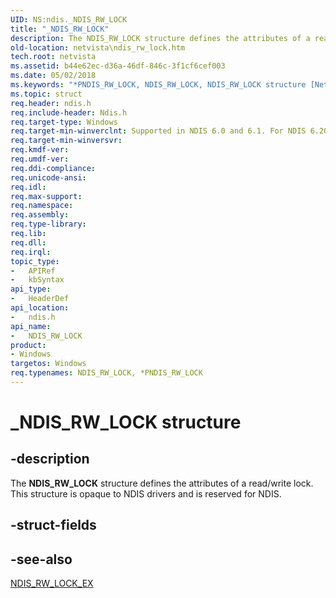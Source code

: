 ```yaml
---
UID: NS:ndis._NDIS_RW_LOCK
title: "_NDIS_RW_LOCK"
description: The NDIS_RW_LOCK structure defines the attributes of a read/write lock.
old-location: netvista\ndis_rw_lock.htm
tech.root: netvista
ms.assetid: b44e62ec-d36a-46df-846c-3f1cf6cef003
ms.date: 05/02/2018
ms.keywords: "*PNDIS_RW_LOCK, NDIS_RW_LOCK, NDIS_RW_LOCK structure [Network Drivers Starting with Windows Vista], PNDIS_RW_LOCK, PNDIS_RW_LOCK structure pointer [Network Drivers Starting with Windows Vista], _NDIS_RW_LOCK, ndis/NDIS_RW_LOCK, ndis/PNDIS_RW_LOCK, ndis_processor_group_ref_4680aefb-5db5-4e48-aec2-a7c6769892aa.xml, netvista.ndis_rw_lock"
ms.topic: struct
req.header: ndis.h
req.include-header: Ndis.h
req.target-type: Windows
req.target-min-winverclnt: Supported in NDIS 6.0 and 6.1. For NDIS 6.20 and later, use NDIS_RW_LOCK_EX instead.
req.target-min-winversvr: 
req.kmdf-ver: 
req.umdf-ver: 
req.ddi-compliance: 
req.unicode-ansi: 
req.idl: 
req.max-support: 
req.namespace: 
req.assembly: 
req.type-library: 
req.lib: 
req.dll: 
req.irql: 
topic_type:
-	APIRef
-	kbSyntax
api_type:
-	HeaderDef
api_location:
-	ndis.h
api_name:
-	NDIS_RW_LOCK
product:
- Windows
targetos: Windows
req.typenames: NDIS_RW_LOCK, *PNDIS_RW_LOCK
---
```


# _NDIS_RW_LOCK structure


## -description


The <b>NDIS_RW_LOCK</b> structure defines the attributes of a read/write lock. This structure is opaque to
   NDIS drivers and is reserved for NDIS.


## -struct-fields


## -see-also




<a href="https://msdn.microsoft.com/library/windows/hardware/ff567279">NDIS_RW_LOCK_EX</a>
 

 

